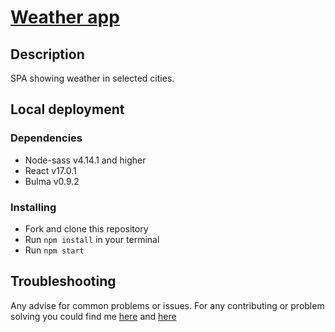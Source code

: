 # [Weather app](https://Layrovell.github.io/weather-app)

## Description

SPA showing weather in selected cities.

## Local deployment

### Dependencies
* Node-sass v4.14.1 and higher
* React v17.0.1
* Bulma v0.9.2

### Installing
* Fork and clone this repository
* Run `npm install` in your terminal
* Run `npm start`

## Troubleshooting

Any advise for common problems or issues.
For any contributing or problem solving you could find me [here]() and [here]()

